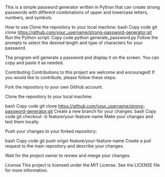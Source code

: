 This is a simple password generator written in Python that can create strong passwords with different combinations of upper and lowercase letters, numbers, and symbols.

How to use
Clone the repository to your local machine:
bash
Copy code
git clone https://github.com/your_username/strong-password-generator.git
Run the Python script:
Copy code
python generate_password.py
Follow the prompts to select the desired length and type of characters for your password.

The program will generate a password and display it on the screen. You can copy and paste it as needed.

Contributing
Contributions to this project are welcome and encouraged! If you would like to contribute, please follow these steps:

Fork the repository to your own GitHub account.

Clone the repository to your local machine:

bash
Copy code
git clone https://github.com/your_username/strong-password-generator.git
Create a new branch for your changes:
bash
Copy code
git checkout -b feature/your-feature-name
Make your changes and test them locally.

Push your changes to your forked repository:

bash
Copy code
git push origin feature/your-feature-name
Create a pull request to the main repository and describe your changes.

Wait for the project owner to review and merge your changes.

License
This project is licensed under the MIT License. See the LICENSE file for more information.


